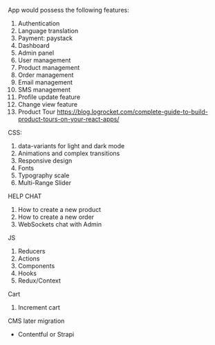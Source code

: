 App would possess the following features:

1. Authentication
2. Language translation
3. Payment: paystack
4. Dashboard
5. Admin panel
6. User management
7. Product management
8. Order management
9. Email management
10. SMS management
11. Profile update feature
12. Change view feature
13. Product Tour https://blog.logrocket.com/complete-guide-to-build-product-tours-on-your-react-apps/

CSS:

1. data-variants for light and dark mode
2. Animations and complex transitions
3. Responsive design
4. Fonts
5. Typography scale
6. Multi-Range Slider

HELP CHAT

1. How to create a new product
2. How to create a new order
3. WebSockets chat with Admin

JS

1. Reducers
2. Actions
3. Components
4. Hooks
5. Redux/Context

Cart

1. Increment cart

CMS later migration

- Contentful or Strapi
